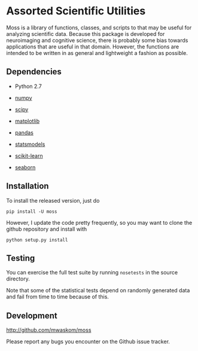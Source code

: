 Assorted Scientific Utilities
=============================

Moss is a library of functions, classes, and scripts to that may be useful
for analyzing scientific data. Because this package is developed for
neuroimaging and cognitive science, there is probably some bias towards
applications that are useful in that domain. However, the functions are
intended to be written in as general and lightweight a fashion as possible.


Dependencies
------------

- Python 2.7

- [numpy](http://www.numpy.org/)

- [scipy](http://www.scipy.org/)

- [matplotlib](matplotlib.sourceforge.net)

- [pandas](http://pandas.pydata.org/)

- [statsmodels](http://statsmodels.sourceforge.net/)

- [scikit-learn](http://scikit-learn.org/stable/)

- [seaborn](http://github.com/mwaskom/seaborn)


Installation
------------

To install the released version, just do

    pip install -U moss

However, I update the code pretty frequently, so you may want to clone the
github repository and install with

    python setup.py install


Testing
-------

You can exercise the full test suite by running `nosetests` in the source
directory.

Note that some of the statistical tests depend on randomly generated data and
fail from time to time because of this.


Development
-----------

http://github.com/mwaskom/moss

Please report any bugs you encounter on the Github issue tracker.
